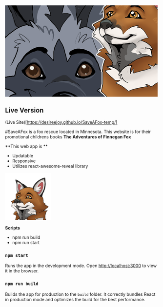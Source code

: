 
![Two Cartoon Foxes from the Save A Fox books](/src/images/TitleImage.png#titleImg)

## Live Version
(Live Site)[https://desireejoy.github.io/SaveAFox-temp/]

#SaveAFox is a fox rescue located in Minnesota. This website is for their promotional childrens books **The Adventures of Finnegan Fox**

**This web app is **
- Updatable
- Responsive
- Utilizes react-awesome-reveal library

<IMG SRC='https://github.com/DesireeJoy/SaveAFox/blob/master/src/images/FoxHead2.png' alt='Finnegan Fox Head' style='height:30%; width:30%'/>

**Scripts**
- npm run build
- npm run start
### `npm start`

Runs the app in the development mode.
Open [http://localhost:3000](http://localhost:3000) to view it in the browser.

### `npm run build`

Builds the app for production to the `build` folder.
It correctly bundles React in production mode and optimizes the build for the best performance.
